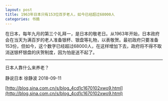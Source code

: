 ```yaml
---
layout: post
title: 1963年日本只有153位百岁老人，如今已经超过68000人
categories: 书摘
---
```


在日本，每年九月的第三个礼拜一，是日本的敬老日。从1963年开始，日本政府会在当天为满百岁的老人准备银杯、银盘等礼物，以表敬贺。最初政府只要准备153份，但如今，这个数字已经超过68000人，在这样增加下去，政府将不得不取消送银杯银盘的庆贺制度，因为怕是送不起了。

---

日本人靠什么来养老？

静说日本 徐静波 2018-09-11

[http://blog.sina.com.cn/s/blog_4cd1c1670102xwo9.html](http://blog.sina.com.cn/s/blog_4cd1c1670102xwo9.html)